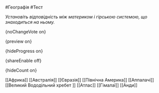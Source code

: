 #Географія #Тест

*Установіть відповідність між материком і гірською системою, що знаходиться на ньому.*

{noChangeVote on}

{preview on}

{hideProgress on}

{shareEnable off}

{hideCount on}

[[Африка]]
[[Австралія]]
[[Євразія]]
[[Північна Америка]]
[[Аппалачі]]
[[Великий Вододільний хребет ]]
[[Атлас]]
[[Гімалаї]]
[[Анди]]
